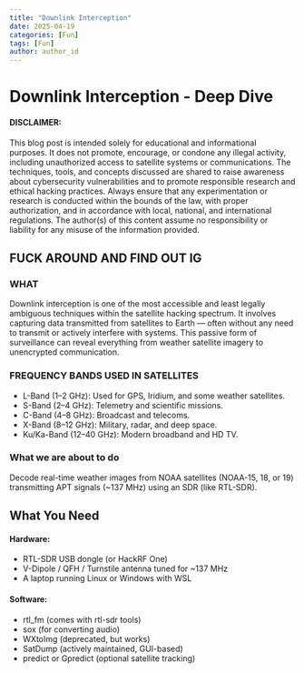 ```yaml
---
title: "Downlink Interception"
date: 2025-04-19
categories: [Fun]
tags: [Fun]
author: author_id
---
```


# Downlink Interception - Deep Dive

<h4>DISCLAIMER: </h4> 

This blog post is intended solely for educational and informational purposes. It does not promote, encourage, or condone any illegal activity, including unauthorized access to satellite systems or communications. The techniques, tools, and concepts discussed are shared to raise awareness about cybersecurity vulnerabilities and to promote responsible research and ethical hacking practices.
Always ensure that any experimentation or research is conducted within the bounds of the law, with proper authorization, and in accordance with local, national, and international regulations. The author(s) of this content assume no responsibility or liability for any misuse of the information provided.<br>

<h2>FUCK AROUND AND FIND OUT IG</h2>

<h3>WHAT</h3>
Downlink interception is one of the most accessible and least legally ambiguous techniques within the satellite hacking spectrum. It involves capturing data transmitted from satellites to Earth — often without any need to transmit or actively interfere with systems. This passive form of surveillance can reveal everything from weather satellite imagery to unencrypted communication.

<h3>FREQUENCY BANDS USED IN SATELLITES</h3> 
<ul>
	<li>L-Band (1–2 GHz): Used for GPS, Iridium, and some weather satellites.</li>
 <li>S-Band (2–4 GHz): Telemetry and scientific missions.</li>
 <li>C-Band (4–8 GHz): Broadcast and telecoms.</li>
	<li>X-Band (8–12 GHz): Military, radar, and deep space.</li>
 <li>Ku/Ka-Band (12–40 GHz): Modern broadband and HD TV.</li>
</ul>

<h3>What we are about to do </h3>
Decode real-time weather images from NOAA satellites (NOAA-15, 18, or 19) transmitting APT signals (~137 MHz) using an SDR (like RTL-SDR).

<h2>What You Need</h2>
<h4>Hardware:</h4>
<ul>
 <li>RTL-SDR USB dongle (or HackRF One)</li>
	<li>V-Dipole / QFH / Turnstile antenna tuned for ~137 MHz</li>
	<li>A laptop running Linux or Windows with WSL</li>
</ul>
<h4>Software:</h4>
<ul>
	<li>rtl_fm (comes with rtl-sdr tools)</li>
	<li>sox (for converting audio)</li>
	<li>WXtoImg (deprecated, but works)</li>
	<li>SatDump (actively maintained, GUI-based)</li>
	<li>predict or Gpredict (optional satellite tracking)</li>
</ul>

